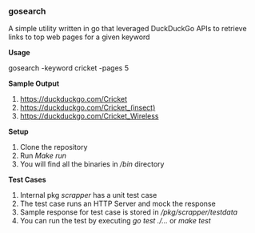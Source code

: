 ### gosearch

A simple utility written in go that leveraged DuckDuckGo APIs to retrieve links to top web pages for a given keyword

**Usage**

gosearch -keyword cricket -pages 5

**Sample Output**

1. https://duckduckgo.com/Cricket
2. https://duckduckgo.com/Cricket_(insect)
3. https://duckduckgo.com/Cricket_Wireless

**Setup**
1. Clone the repository
2. Run *Make run*
3. You will find all the binaries in */bin* directory

**Test Cases**
1. Internal pkg *scrapper* has a unit test case
2. The test case runs an HTTP Server and mock the response
3. Sample response for test case is stored in */pkg/scrapper/testdata*
4. You can run the test by executing *go test ./...* or *make test* 

 

